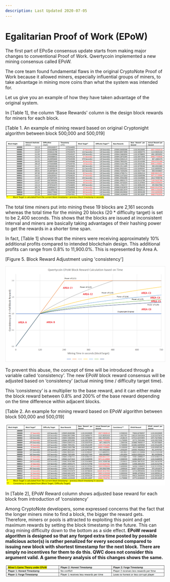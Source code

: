 ```yaml
---
description: Last Updated 2020-07-05
---
```


# Egalitarian Proof of Work \(EPoW\)

The first part of EPoSe consensus update starts from making major changes to conventional Proof of Work. Qwertycoin implemented a new mining consensus called EPoW.

The core team found fundamental flaws in the original CryptoNote Proof of Work because it allowed miners, especially influential groups of miners, to take advantage in mining more coins than what the system was intended for.

Let us give you an example of how they have taken advantage of the original system.

In \[Table 1\], the column 'Base Rewards' column is the design block rewards for miners for each block.

\[Table 1. An example of mining reward based on original Cryptonight algorithm between block 500,000 and 500,019\]

![](../../.gitbook/assets/3%20%281%29.png)

The total time miners put into mining these 19 blocks are 2,161 seconds whereas the total time for the mining 20 blocks \(20 \* difficulty target\) is set to be 2,400 seconds. This shows that the blocks are issued at inconsistent interval and miners are basically taking advantages of their hashing power to get the rewards in a shorter time span.

In fact, \[Table 1\] shows that the miners were receiving approximately 10% additional profits compared to intended blockchain design. This additional profits can range from 0.8% to 11,900.0%. This is represented by Area A.

\[Figure 5. Block Reward Adjustment using 'consistency'\] 

![Mining Reward Graph after EPoW \(Area A to C6\)](../../.gitbook/assets/epow-reward-graph-area-marking.png)

To prevent this abuse, the concept of time will be introduced through a variable called ‘consistency’. The new EPoW block reward consensus will be adjusted based on ‘consistency’ \(actual mining time / difficulty target time\). 

This ‘consistency’ is a multiplier to the base reward, and it can either make the block reward between 0.8% and 200% of the base reward depending on the time difference within adjacent blocks.  

\[Table 2. An example for mining reward based on EPoW algorithm between block 500,000 and 500,019\]

![Click to enlarge the table.](../../.gitbook/assets/2%20%281%29.png)

In \[Table 2\], EPoW Reward column shows adjusted base reward for each block from introduction of ‘consistency’

Among CryptoNote developers, some expressed concerns that the fact that the longer miners mine to find a block, the bigger the reward gets. Therefore, miners or pools is attracted to exploiting this point and get maximum rewards by setting the block timestamp in the future. This can drag mining difficulty down to the bottom as a side effect. **EPoW reward algorithm is designed so that any forged extra time posted by possible malicious actor\(s\) is rather penalized for every second compared to issuing new block with shortest timestamp for the next block. There are simply no incentives for them to do this. QWC does not consider this argument valid. A game theory analysis of this changes shows the same.**

![Click to enlarge the table](../../.gitbook/assets/game-theory.png)

